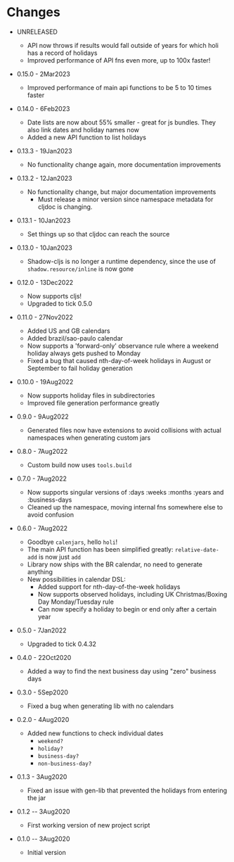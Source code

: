 # Changes

* UNRELEASED
  * API now throws if results would fall outside of years for which holi has a record of holidays
  * Improved performance of API fns even more, up to 100x faster!

* 0.15.0 - 2Mar2023
  * Improved performance of main api functions to be 5 to 10 times faster

* 0.14.0 - 6Feb2023
  * Date lists are now about 55% smaller - great for js bundles. They also link dates and holiday names now
  * Added a new API function to list holidays

* 0.13.3 - 19Jan2023
  * No functionality change again, more documentation improvements

* 0.13.2 - 12Jan2023
  * No functionality change, but major documentation improvements
    * Must release a minor version since namespace metadata for cljdoc is changing.

* 0.13.1 - 10Jan2023
  * Set things up so that cljdoc can reach the source

* 0.13.0 - 10Jan2023
  * Shadow-cljs is no longer a runtime dependency, since the use of `shadow.resource/inline` is now gone

* 0.12.0 - 13Dec2022
  * Now supports cljs!
  * Upgraded to tick 0.5.0

* 0.11.0 - 27Nov2022
  * Added US and GB calendars
  * Added brazil/sao-paulo calendar
  * Now supports a 'forward-only' observance rule where a weekend holiday always gets pushed to Monday
  * Fixed a bug that caused nth-day-of-week holidays in August or September to fail holiday generation

* 0.10.0 - 19Aug2022
  * Now supports holiday files in subdirectories
  * Improved file generation performance greatly

* 0.9.0 - 9Aug2022
  * Generated files now have extensions to avoid collisions with actual namespaces when generating custom jars

* 0.8.0 - 7Aug2022
  * Custom build now uses `tools.build`

* 0.7.0 - 7Aug2022
  * Now supports singular versions of :days :weeks :months :years and :business-days
  * Cleaned up the namespace, moving internal fns somewhere else to avoid confusion

* 0.6.0 - 7Aug2022
  * Goodbye `calenjars`, hello `holi`!
  * The main API function has been simplified greatly: `relative-date-add` is now just `add`
  * Library now ships with the BR calendar, no need to generate anything
  * New possibilities in calendar DSL:
    * Added support for nth-day-of-the-week holidays
    * Now supports observed holidays, including UK Christmas/Boxing Day Monday/Tuesday rule
    * Can now specify a holiday to begin or end only after a certain year

* 0.5.0 - 7Jan2022
  * Upgraded to tick 0.4.32

* 0.4.0 - 22Oct2020
  * Added a way to find the next business day using "zero" business days

* 0.3.0 - 5Sep2020
  * Fixed a bug when generating lib with no calendars

* 0.2.0 - 4Aug2020
  * Added new functions to check individual dates
    * `weekend?`
    * `holiday?`
    * `business-day?`
    * `non-business-day?`

* 0.1.3 - 3Aug2020
  * Fixed an issue with gen-lib that prevented the holidays from entering the jar

* 0.1.2 -- 3Aug2020
  * First working version of new project script

* 0.1.0 -- 3Aug2020
  * Initial version
